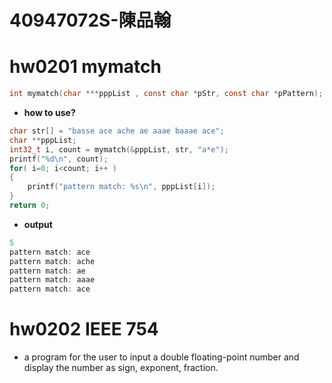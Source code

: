 # 40947072S-陳品翰

# hw0201 mymatch
```c
int mymatch(char ***pppList , const char *pStr, const char *pPattern);
```
- **how to use?**
```c
char str[] = "basse ace ache ae aaae baaae ace";
char **pppList;
int32_t i, count = mymatch(&pppList, str, "a*e");
printf("%d\n", count);
for( i=0; i<count; i++ ) 
{
	printf("pattern match: %s\n", pppList[i]);
}
return 0;
```
- **output**
```c
5
pattern match: ace
pattern match: ache
pattern match: ae
pattern match: aaae
pattern match: ace
```

# hw0202 IEEE 754
- a program for the user to input a double floating-point number and display the number as sign, exponent, fraction.